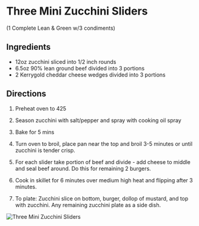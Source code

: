 # Three Mini Zucchini Sliders

(1 Complete Lean & Green w/3 condiments)

## Ingredients
* 12oz zucchini sliced into 1/2 inch rounds
* 6.5oz 90% lean ground beef divided into 3 portions
* 2 Kerrygold cheddar cheese wedges divided into 3 portions 

## Directions
1. Preheat oven to 425
2. Season zucchini with salt/pepper and spray with cooking oil spray 
3. Bake for 5 mins 
4. Turn oven to broil, place pan near the top and broil 3-5 minutes or until zucchini is tender crisp.

1. For each slider take portion of beef and divide - add cheese to middle and seal beef around. Do this for remaining 2 burgers.

1. Cook in skillet for 6 minutes over medium high heat and flipping after 3 minutes.

1. To plate: Zucchini slice on bottom, burger, dollop of mustard, and top with zucchini. Any remaining zucchini plate as a side dish.

![Three Mini Zucchini Sliders](/images/Three%20Mini%20Zucchini%20Sliders.png)

